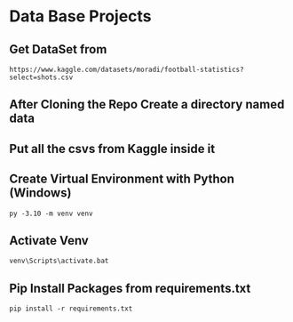 # Data Base Projects

## Get DataSet from

```
https://www.kaggle.com/datasets/moradi/football-statistics?select=shots.csv
```

## After Cloning the Repo Create a directory named data

## Put all the csvs from Kaggle inside it

## Create Virtual Environment with Python (Windows)

```
py -3.10 -m venv venv
```

## Activate Venv

```
venv\Scripts\activate.bat
```

## Pip Install Packages from requirements.txt

```
pip install -r requirements.txt
```
